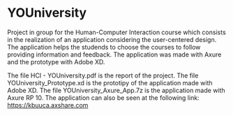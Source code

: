 # YOUniversity
Project in group for the Human-Computer Interaction course which consists in the realization of an application considering the user-centered design. The application helps the studends to choose the courses to follow providing information and feedback. The application was made with Axure and the prototype with Adobe XD.

The file HCI - YOUniversity.pdf is the report of the project.
The file YOUniversity_Prototype.xd is the prototipy of the application made with Adobe XD.
The file YOUniversity_Axure_App.7z is the application made with Axure RP 10. 
The application can also be seen at the following link: https://kbuuca.axshare.com
